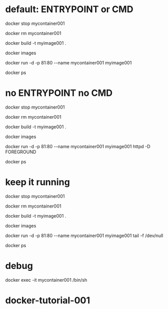 # default: ENTRYPOINT or CMD 

docker stop mycontainer001

docker rm mycontainer001

docker build -t myimage001 .

docker images

docker run -d -p 81:80 --name mycontainer001 myimage001

docker ps 


# no ENTRYPOINT no CMD 

docker stop mycontainer001

docker rm mycontainer001

docker build -t myimage001 .

docker images

docker run -d -p 81:80 --name mycontainer001 myimage001 httpd -D FOREGROUND

docker ps 


# keep it running 

docker stop mycontainer001

docker rm mycontainer001

docker build -t myimage001 .

docker images

docker run -d -p 81:80 --name mycontainer001 myimage001 tail -f /dev/null

docker ps 


# debug 

docker exec -it mycontainer001 /bin/sh

# docker-tutorial-001
